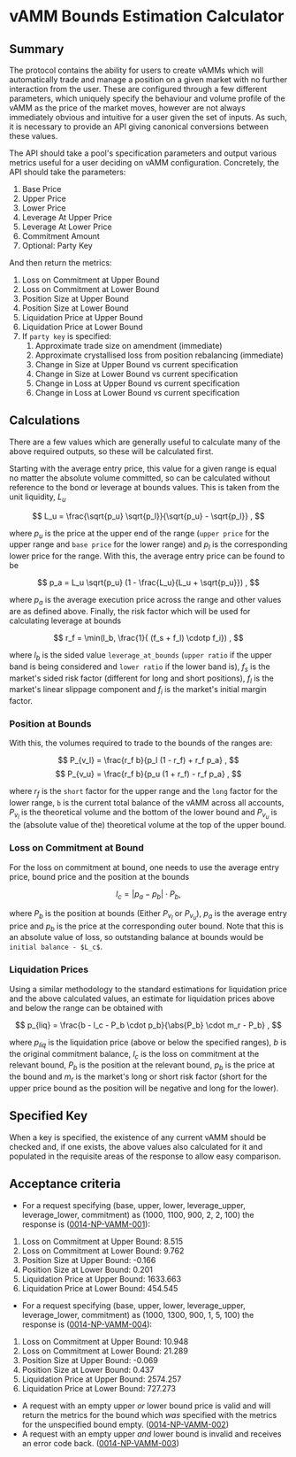 
# vAMM Bounds Estimation Calculator


## Summary

The protocol contains the ability for users to create vAMMs which will automatically trade and manage a position on a given market with no further interaction from the user. These are configured through a few different parameters, which uniquely specify the behaviour and volume profile of the vAMM as the price of the market moves, however are not always immediately obvious and intuitive for a user given the set of inputs. As such, it is necessary to provide an API giving canonical conversions between these values.

The API should take a pool's specification parameters and output various metrics useful for a user deciding on vAMM configuration. Concretely, the API should take the parameters:

 1. Base Price
 1. Upper Price
 1. Lower Price
 1. Leverage At Upper Price
 1. Leverage At Lower Price
 1. Commitment Amount
 1. Optional: Party Key

And then return the metrics:

 1. Loss on Commitment at Upper Bound
 1. Loss on Commitment at Lower Bound
 1. Position Size at Upper Bound
 1. Position Size at Lower Bound
 1. Liquidation Price at Upper Bound
 1. Liquidation Price at Lower Bound
 1. If `party key` is specified:
    1. Approximate trade size on amendment (immediate)
    1. Approximate crystallised loss from position rebalancing (immediate)
    1. Change in Size at Upper Bound vs current specification
    1. Change in Size at Lower Bound vs current specification
    1. Change in Loss at Upper Bound vs current specification
    1. Change in Loss at Lower Bound vs current specification


## Calculations

There are a few values which are generally useful to calculate many of the above required outputs, so these will be calculated first.

Starting with the average entry price, this value for a given range is equal no matter the absolute volume committed, so can be calculated without reference to the bond or leverage at bounds values. This is taken from the unit liquidity, $L_u$

$$
L_u = \frac{\sqrt{p_u} \sqrt{p_l}}{\sqrt{p_u} - \sqrt{p_l}} ,
$$

where $p_u$ is the price at the upper end of the range (`upper price` for the upper range and `base price` for the lower range) and $p_l$ is the corresponding lower price for the range. With this, the average entry price can be found to be

$$
p_a = L_u  \sqrt{p_u}  (1 - \frac{L_u}{L_u + \sqrt{p_u}}) ,
$$

where $p_a$ is the average execution price across the range and other values are as defined above. Finally, the risk factor which will be used for calculating leverage at bounds

$$
r_f = \min(l_b, \frac{1}{ (f_s + f_l) \cdotp f_i}) ,
$$

where $l_b$ is the sided value `leverage_at_bounds` (`upper ratio` if the upper band is being considered and `lower ratio` if the lower band is), $f_s$ is the market's sided risk factor (different for long and short positions), $f_l$ is the market's linear slippage component and $f_i$ is the market's initial margin factor.


### Position at Bounds

With this, the volumes required to trade to the bounds of the ranges are:

$$
P_{v_l} = \frac{r_f b}{p_l (1 - r_f) + r_f p_a} ,
$$
$$
P_{v_u} = \frac{r_f b}{p_u (1 + r_f) - r_f p_a} ,
$$

where $r_f$ is the `short` factor for the upper range and the `long` factor for the lower range, `b` is the current total balance of the vAMM across all accounts, $P_{v_l}$ is the theoretical volume and the bottom of the lower bound and $P_{v_u}$ is the (absolute value of the) theoretical volume at the top of the upper bound.


### Loss on Commitment at Bound

For the loss on commitment at bound, one needs to use the average entry price, bound price and the position at the bounds

$$
l_c = |p_a - p_b| \cdot P_b ,
$$

where $P_b$ is the position at bounds (Either $P_{v_l}$ or $P_{v_u}$), $p_a$ is the average entry price and $p_b$ is the price at the corresponding outer bound. Note that this is an absolute value of loss, so outstanding balance at bounds would be `initial balance - $L_c$`.


### Liquidation Prices

Using a similar methodology to the standard estimations for liquidation price and the above calculated values, an estimate for liquidation prices above and below the range can be obtained with

$$
p_{liq} = \frac{b - l_c - P_b \cdot p_b}{\abs{P_b} \cdot m_r - P_b} ,
$$

where $p_{liq}$ is the liquidation price (above or below the specified ranges), $b$ is the original commitment balance, $l_c$ is the loss on commitment at the relevant bound, $P_b$ is the position at the relevant bound, $p_b$ is the price at the bound and $m_r$ is the market's long or short risk factor (short for the upper price bound as the position will be negative and long for the lower).


## Specified Key

When a key is specified, the existence of any current vAMM should be checked and, if one exists, the above values also calculated for it and populated in the requisite areas of the response to allow easy comparison.


## Acceptance criteria

- For a request specifying (base, upper, lower, leverage_upper, leverage_lower, commitment) as (1000, 1100, 900, 2, 2, 100) the response is (<a name="0014-NP-VAMM-001" href="#0014-NP-VAMM-001">0014-NP-VAMM-001</a>):

 1. Loss on Commitment at Upper Bound: 8.515
 1. Loss on Commitment at Lower Bound: 9.762
 1. Position Size at Upper Bound: -0.166
 1. Position Size at Lower Bound: 0.201
 1. Liquidation Price at Upper Bound: 1633.663
 1. Liquidation Price at Lower Bound: 454.545


- For a request specifying (base, upper, lower, leverage_upper, leverage_lower, commitment) as (1000, 1300, 900, 1, 5, 100) the response is (<a name="0014-NP-VAMM-004" href="#0014-NP-VAMM-004">0014-NP-VAMM-004</a>):

 1. Loss on Commitment at Upper Bound: 10.948
 1. Loss on Commitment at Lower Bound: 21.289
 1. Position Size at Upper Bound: -0.069
 1. Position Size at Lower Bound: 0.437
 1. Liquidation Price at Upper Bound: 2574.257
 1. Liquidation Price at Lower Bound: 727.273

- A request with an empty upper *or* lower bound price is valid and will return the metrics for the bound which *was* specified with the metrics for the unspecified bound empty. (<a name="0014-NP-VAMM-002" href="#0014-NP-VAMM-002">0014-NP-VAMM-002</a>)
- A request with an empty upper *and* lower bound is invalid and receives an error code back. (<a name="0014-NP-VAMM-003" href="#0014-NP-VAMM-003">0014-NP-VAMM-003</a>)
